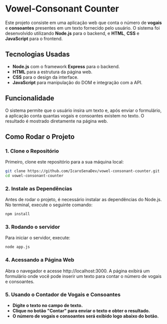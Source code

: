 # Vowel-Consonant Counter

Este projeto consiste em uma aplicação web que conta o número de **vogais** e **consoantes** presentes em um texto fornecido pelo usuário. O sistema foi desenvolvido utilizando **Node.js** para o backend, e **HTML**, **CSS** e **JavaScript** para o frontend.

## Tecnologias Usadas

- **Node.js** com o framework **Express** para o backend.
- **HTML** para a estrutura da página web.
- **CSS** para o design da interface.
- **JavaScript** para manipulação do DOM e integração com a API.

## Funcionalidade

O sistema permite que o usuário insira um texto e, após enviar o formulário, a aplicação conta quantas vogais e consoantes existem no texto. O resultado é mostrado diretamente na página web.

## Como Rodar o Projeto

### 1. Clone o Repositório

Primeiro, clone este repositório para a sua máquina local:

```bash
git clone https://github.com/IcaroSenaDev/vowel-consonant-counter.git
cd vowel-consonant-counter
```

### 2. Instale as Dependências

Antes de rodar o projeto, é necessário instalar as dependências do Node.js. No terminal, execute o seguinte comando:

```bash
npm install
```

### 3. Rodando o servidor

Para iniciar o servidor, execute:

```bash
node app.js
```

### 4. Acessando a Página Web

Abra o navegador e acesse http://localhost:3000. A página exibirá um formulário onde você pode inserir um texto para contar o número de vogais e consoantes.

### 5. Usando o Contador de Vogais e Consoantes

- **Digite o texto no campo de texto.**
- **Clique no botão "Contar" para enviar o texto e obter o resultado.**
- **O número de vogais e consoantes será exibido logo abaixo do botão.**